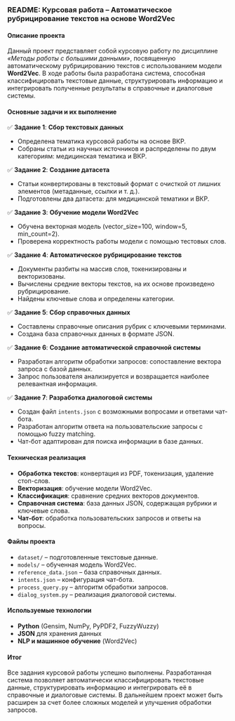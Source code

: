 ### README: Курсовая работа – Автоматическое рубрицирование текстов на основе Word2Vec  

####  Описание проекта  
Данный проект представляет собой курсовую работу по дисциплине *«Методы работы с большими данными»*, посвященную автоматическому рубрицированию текстов с использованием модели **Word2Vec**. В ходе работы была разработана система, способная классифицировать текстовые данные, структурировать информацию и интегрировать полученные результаты в справочные и диалоговые системы.  

####  Основные задачи и их выполнение  
✅ **Задание 1**: **Сбор текстовых данных**  
- Определена тематика курсовой работы на основе ВКР.  
- Собраны статьи из научных источников и распределены по двум категориям: медицинская тематика и ВКР.  

✅ **Задание 2**: **Создание датасета**  
- Статьи конвертированы в текстовый формат с очисткой от лишних элементов (метаданные, ссылки и т. д.).  
- Подготовлены два датасета: для медицинской тематики и ВКР.  

✅ **Задание 3**: **Обучение модели Word2Vec**  
- Обучена векторная модель (vector_size=100, window=5, min_count=2).  
- Проверена корректность работы модели с помощью тестовых слов.  

✅ **Задание 4**: **Автоматическое рубрицирование текстов**  
- Документы разбиты на массив слов, токенизированы и векторизованы.  
- Вычислены средние векторы текстов, на их основе произведено рубрицирование.  
- Найдены ключевые слова и определены категории.  

✅ **Задание 5**: **Сбор справочных данных**  
- Составлены справочные описания рубрик с ключевыми терминами.  
- Создана база справочных данных в формате JSON.  

✅ **Задание 6**: **Создание автоматической справочной системы**  
- Разработан алгоритм обработки запросов: сопоставление вектора запроса с базой данных.  
- Запрос пользователя анализируется и возвращается наиболее релевантная информация.  

✅ **Задание 7**: **Разработка диалоговой системы**  
- Создан файл `intents.json` с возможными вопросами и ответами чат-бота.  
- Разработан алгоритм ответа на пользовательские запросы с помощью fuzzy matching.  
- Чат-бот адаптирован для поиска информации в базе данных.  

####  Техническая реализация  
- **Обработка текстов**: конвертация из PDF, токенизация, удаление стоп-слов.  
- **Векторизация**: обучение модели Word2Vec.  
- **Классификация**: сравнение средних векторов документов.  
- **Справочная система**: база данных JSON, содержащая рубрики и ключевые слова.  
- **Чат-бот**: обработка пользовательских запросов и ответы на вопросы.  

####  Файлы проекта  
- `dataset/` – подготовленные текстовые данные.  
- `models/` – обученная модель Word2Vec.  
- `reference_data.json` – база справочных данных.  
- `intents.json` – конфигурация чат-бота.  
- `process_query.py` – алгоритм обработки запросов.  
- `dialog_system.py` – реализация диалоговой системы.  

####  Используемые технологии  
- **Python** (Gensim, NumPy, PyPDF2, FuzzyWuzzy)  
- **JSON** для хранения данных  
- **NLP и машинное обучение** (Word2Vec)  

####  Итог  
Все задания курсовой работы успешно выполнены. Разработанная система позволяет автоматически классифицировать текстовые данные, структурировать информацию и интегрировать её в справочные и диалоговые системы. В дальнейшем проект может быть расширен за счет более сложных моделей и улучшения обработки запросов.
